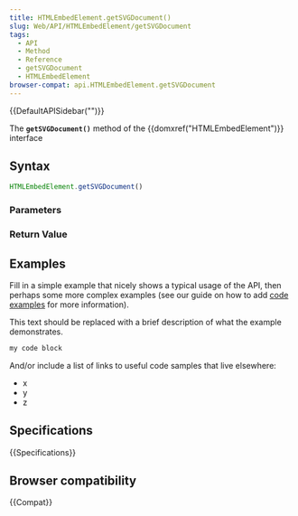 ```yaml
---
title: HTMLEmbedElement.getSVGDocument()
slug: Web/API/HTMLEmbedElement/getSVGDocument
tags:
  - API
  - Method
  - Reference
  - getSVGDocument
  - HTMLEmbedElement
browser-compat: api.HTMLEmbedElement.getSVGDocument
---
```

{{DefaultAPISidebar("")}}

The **`getSVGDocument()`** method of the {{domxref("HTMLEmbedElement")}} interface 

## Syntax

```js
HTMLEmbedElement.getSVGDocument()
```

### Parameters



### Return Value



## Examples

Fill in a simple example that nicely shows a typical usage of the API, then perhaps some more complex examples (see our guide on how to add [code examples](/en-US/docs/MDN/Contribute/Structures/Code_examples) for more information).

This text should be replaced with a brief description of what the example demonstrates.

```js
my code block
```

And/or include a list of links to useful code samples that live elsewhere:

*   x
*   y
*   z

## Specifications

{{Specifications}}

## Browser compatibility

{{Compat}}

